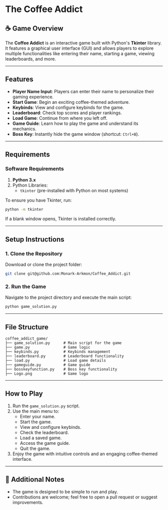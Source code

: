 # The Coffee Addict

## ☕ Game Overview
The **Coffee Addict** is an interactive game built with Python's **Tkinter** library. It features a graphical user interface (GUI) and allows players to explore multiple functionalities like entering their name, starting a game, viewing leaderboards, and more.

---

## Features
- **Player Name Input**: Players can enter their name to personalize their gaming experience.
- **Start Game**: Begin an exciting coffee-themed adventure.
- **Keybinds**: View and configure keybinds for the game.
- **Leaderboard**: Check top scores and player rankings.
- **Load Game**: Continue from where you left off.
- **Game Guide**: Learn how to play the game and understand its mechanics.
- **Boss Key**: Instantly hide the game window (shortcut: `Ctrl+B`).

---

## Requirements
### Software Requirements
1. **Python 3.x**
2. Python Libraries:
   - `tkinter` (pre-installed with Python on most systems)

To ensure you have Tkinter, run:
```bash
python -m tkinter
```
If a blank window opens, Tkinter is installed correctly.

---

## Setup Instructions
### 1. Clone the Repository
Download or clone the project folder:
```bash
git clone git@github.com:Monark-Arkmon/Coffee_Addict.git
```

### 2. Run the Game
Navigate to the project directory and execute the main script:
```bash
python game_solution.py
```

---

## File Structure
```
coffee_addict_game/
├── game_solution.py      # Main script for the game
├── game.py               # Game logic
├── keybinds.py           # Keybinds management
├── leaderboard.py        # Leaderboard functionality
├── load.py               # Load game details
├── gameguide.py          # Game guide
├── bosskeyfunction.py    # Boss key functionality
├── Logo.png              # Game logo
```

---

## How to Play
1. Run the `game_solution.py` script.
2. Use the main menu to:
   - Enter your name.
   - Start the game.
   - View and configure keybinds.
   - Check the leaderboard.
   - Load a saved game.
   - Access the game guide.
   - Quit the game.
3. Enjoy the game with intuitive controls and an engaging coffee-themed interface.

---

## 📌 Additional Notes
- The game is designed to be simple to run and play.
- Contributions are welcome; feel free to open a pull request or suggest improvements.
